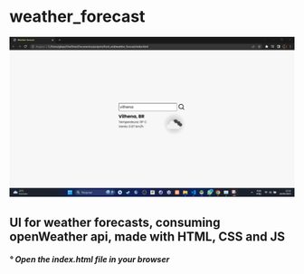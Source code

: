 # weather_forecast

<div> <img src="https://raw.githubusercontent.com/gheysiell/images/master/weather_forecast.png" /> </div>
<div> <h2> UI for weather forecasts, consuming openWeather api, made with HTML, CSS and JS </h2> </div>
<div> <h5> ° Open the index.html file in your browser </h5> </div>